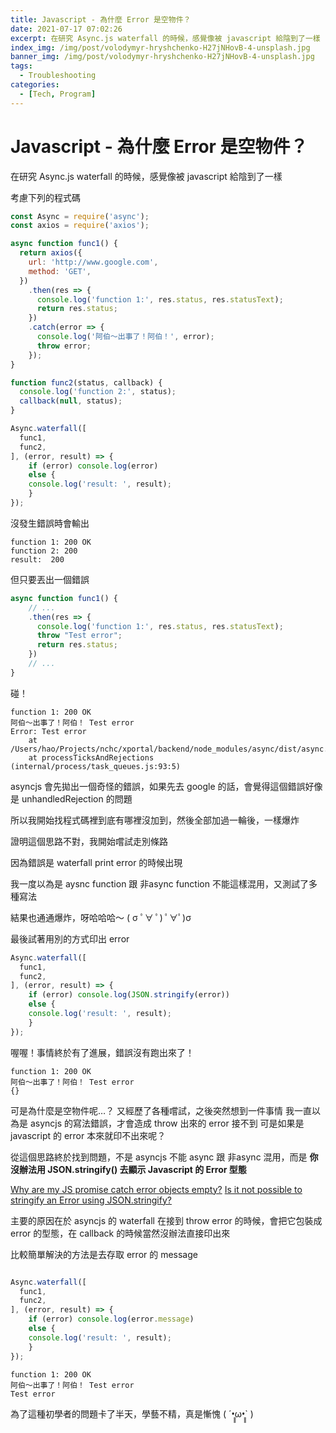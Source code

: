 ```yaml
---
title: Javascript - 為什麼 Error 是空物件？
date: 2021-07-17 07:02:26
excerpt: 在研究 Async.js waterfall 的時候，感覺像被 javascript 給陰到了一樣
index_img: /img/post/volodymyr-hryshchenko-H27jNHovB-4-unsplash.jpg
banner_img: /img/post/volodymyr-hryshchenko-H27jNHovB-4-unsplash.jpg
tags:
  - Troubleshooting
categories:
  - [Tech, Program]
---
```

# Javascript - 為什麼 Error 是空物件？
在研究 Async.js waterfall 的時候，感覺像被 javascript 給陰到了一樣

考慮下列的程式碼

```js
const Async = require('async');
const axios = require('axios');

async function func1() {
  return axios({
    url: 'http://www.google.com',
    method: 'GET',
  })
    .then(res => {
      console.log('function 1:', res.status, res.statusText);
      return res.status;
    })
    .catch(error => {
      console.log('阿伯～出事了！阿伯！', error);
      throw error;
    });
}

function func2(status, callback) {
  console.log('function 2:', status);
  callback(null, status);
}

Async.waterfall([
  func1,
  func2,
], (error, result) => {
	if (error) console.log(error)
	else {
    console.log('result: ', result);
	}
});
```

沒發生錯誤時會輸出
```
function 1: 200 OK
function 2: 200
result:  200
```

但只要丟出一個錯誤
```js
async function func1() {
    // ...
    .then(res => {
      console.log('function 1:', res.status, res.statusText);
	  throw "Test error";
      return res.status;
    })
    // ...
}
```

碰！

```
function 1: 200 OK
阿伯～出事了！阿伯！ Test error
Error: Test error
    at /Users/hao/Projects/nchc/xportal/backend/node_modules/async/dist/async.js:173:65
    at processTicksAndRejections (internal/process/task_queues.js:93:5)
```

asyncjs 會先拋出一個奇怪的錯誤，如果先去 google 的話，會覺得這個錯誤好像是 unhandledRejection 的問題

所以我開始找程式碼裡到底有哪裡沒加到，然後全部加過一輪後，一樣爆炸

證明這個思路不對，我開始嚐試走別條路

因為錯誤是 waterfall print error 的時候出現

我一度以為是 aysnc function 跟 非async function 不能這樣混用，又測試了多種寫法

結果也通通爆炸，呀哈哈哈～   ( σ ﾟ∀ ﾟ) ﾟ∀ﾟ)σ 
<br/>

最後試著用別的方式印出 error
```js
Async.waterfall([
  func1,
  func2,
], (error, result) => {
	if (error) console.log(JSON.stringify(error))
	else {
    console.log('result: ', result);
	}
});
```
喔喔！事情終於有了進展，錯誤沒有跑出來了！
```
function 1: 200 OK
阿伯～出事了！阿伯！ Test error
{}
```
可是為什麼是空物件呢…？
又經歷了各種嚐試，之後突然想到一件事情
我一直以為是 asyncjs 的寫法錯誤，才會造成 throw 出來的 error 接不到
可是如果是 javascript 的 error 本來就印不出來呢？

從這個思路終於找到問題，不是 asyncjs 不能 async 跟 非async 混用，而是 **你沒辦法用 JSON.stringify() 去顯示 Javascript 的 Error 型態**

[Why are my JS promise catch error objects empty?](https://stackoverflow.com/questions/38513493/why-are-my-js-promise-catch-error-objects-empty)
[Is it not possible to stringify an Error using JSON.stringify?](https://stackoverflow.com/questions/18391212/is-it-not-possible-to-stringify-an-error-using-json-stringify)

主要的原因在於 asyncjs 的 waterfall 在接到 throw error 的時候，會把它包裝成 error 的型態，在 callback 的時候當然沒辦法直接印出來

比較簡單解決的方法是去存取 error 的 message
```js

Async.waterfall([
  func1,
  func2,
], (error, result) => {
	if (error) console.log(error.message)
	else {
    console.log('result: ', result);
	}
});
```
```
function 1: 200 OK
阿伯～出事了！阿伯！ Test error
Test error
```

為了這種初學者的問題卡了半天，學藝不精，真是慚愧 ( ´•̥̥̥ω•̥̥̥` )
